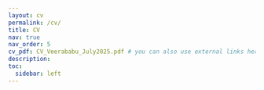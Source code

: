 ```yaml
---
layout: cv
permalink: /cv/
title: CV
nav: true
nav_order: 5
cv_pdf: CV_Veerababu_July2025.pdf # you can also use external links here
description: 
toc:
  sidebar: left
---
```

